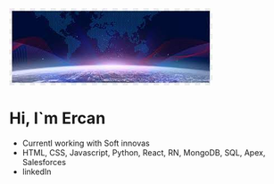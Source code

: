 <div>
<img src="banner.jfif"/>
<h1>Hi, I`m Ercan</h1>
<p></p>
<ul>
  <li>Currentl working with Soft innovas</li>
  <li>HTML, CSS, Javascript, Python, React, RN, MongoDB, SQL, Apex, Salesforces</li>
  <li>linkedIn</li>
</ul>
</div>
